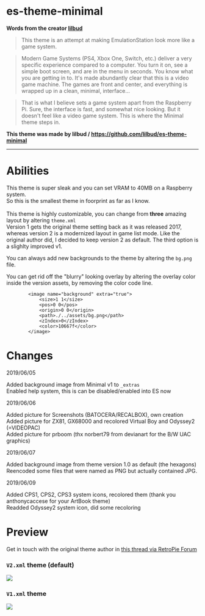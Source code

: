 # es-theme-minimal

**Words from the creator [lilbud](https://github.com/lilbud)**

> This theme is an attempt at making EmulationStation look more like a game system.

> Modern Game Systems (PS4, Xbox One, Switch, etc.) deliver a very specific experience compared to a computer. You turn it on, see a simple boot screen, and are in the menu in seconds. You know what you are getting in to. It's made abundantly clear that this is a video game machine. The games are front and center, and everything is wrapped up in a clean, minimal, interface...

> That is what I believe sets a game system apart from the Raspberry Pi. Sure, the interface is fast, and somewhat nice looking. But it doesn't feel like a video game system. This is where the Minimal theme steps in.

**This theme was made by lilbud / https://github.com/lilbud/es-theme-minimal**

---

# Abilities

This theme is super sleak and you can set VRAM to 40MB on a Raspberry system. \
So this is the smallest theme in foorprint as far as I know. \
\
This theme is highly customizable, you can change from **three** amazing layout by altering `theme.xml`\
Version 1 gets the original theme setting back as it was released 2017, whereas version 2 is a modernized layout in game list mode. Like the original author did, I decided to keep version 2 as default. The third option is a slighlty improved v1.

You can always add new backgrounds to the theme by altering the `bg.png` file.

You can get rid off the "blurry" looking overlay by altering the overlay color inside the version assets, by removing the color code line.
```
		<image name="background" extra="true">
			<size>1 1</size>
			<pos>0 0</pos>
			<origin>0 0</origin>
			<path>./../assets/bg.png</path>
			<zIndex>0</zIndex>
			<color>10667f</color>
		</image>
```

# Changes

2019/06/05

Added background image from Minimal v1 to `_extras` \
Enabled help system, this is can be disabled/enabled into ES now

2019/06/06

Added picture for Screenshots (BATOCERA/RECALBOX), own creation \
Added picture for ZX81, GX68000 and recolored Virtual Boy and Odyssey2 (=VIDEOPAC) \
Added picture for prboom (thx norbert79 from devianart for the B/W UAC graphics)

2019/06/07

Added background image from theme version 1.0 as default (the hexagons) \
Reencoded some files that were named as PNG but actually contained JPG.

2019/06/09

Added CPS1, CPS2, CPS3 system icons, recolored them (thank you anthonycaccese for your ArtBook theme) \
Readded Odyssey2 system icon, did some recoloring

# Preview

Get in touch with the original theme author in [this thread via RetroPie Forum](https://retropie.org.uk/forum/topic/12435/)

### `V2.xml` theme (default)

![](https://i.imgur.com/KEEBkcO.png)

### `V1.xml` theme

![](https://i.imgur.com/5UR5yTF.png)
